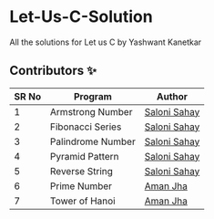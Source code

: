 # Let-Us-C-Solution

All the solutions for Let us C by Yashwant Kanetkar

## Contributors ✨

SR No   | Program | Author  
--- | --- | ---
1 | Armstrong Number | [Saloni Sahay](https://github.com/SaloniSahay)
2 | Fibonacci Series | [Saloni Sahay](https://github.com/SaloniSahay)
3 | Palindrome Number | [Saloni Sahay](https://github.com/SaloniSahay)
4 | Pyramid Pattern | [Saloni Sahay](https://github.com/SaloniSahay)
5 | Reverse String | [Saloni Sahay](https://github.com/SaloniSahay)
6 | Prime Number | [Aman Jha](https://github.com/Cybaries)
7 | Tower of Hanoi | [Aman Jha](https://github.com/Cybaries)
